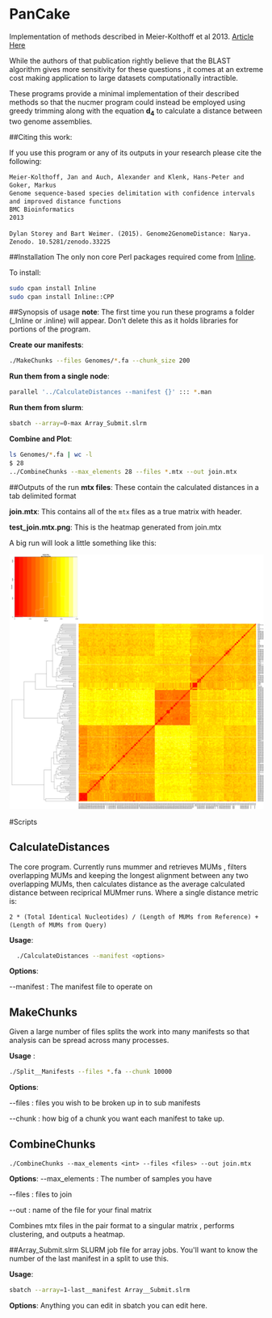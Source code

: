 
# PanCake

Implementation of methods described in Meier-Kolthoff et al 2013. [Article Here](http://www.biomedcentral.com/1471-2105/14/60)

While the authors of that publication rightly believe that the BLAST algorithm gives more sensitivity for these questions , it comes at an extreme cost making application to large datasets computationally intractible. 

These programs provide a minimal implementation of their described methods so that the nucmer program could instead be employed using greedy trimming along with the equation __d<sub>4</sub>__ to calculate a distance between two genome assemblies.

##Citing this work:

If you use this program or any of its outputs in your research please cite the following:

```
Meier-Kolthoff, Jan and Auch, Alexander and Klenk, Hans-Peter and Goker, Markus
Genome sequence-based species delimitation with confidence intervals and improved distance functions
BMC Bioinformatics
2013

Dylan Storey and Bart Weimer. (2015). Genome2GenomeDistance: Narya. Zenodo. 10.5281/zenodo.33225
```
##Installation
The only non core Perl packages required come from [Inline](https://metacpan.org/pod/Inline::CPP).

To install:
```bash
sudo cpan install Inline
sudo cpan install Inline::CPP
```

##Synopsis of usage
__note__: The first time you run these programs a folder (_Inline or .inline) will appear. Don't delete this as it holds libraries for portions of the program.


__Create our manifests__:
```bash
./MakeChunks --files Genomes/*.fa --chunk_size 200
```

__Run them from a single node__:
```bash
parallel '../CalculateDistances --manifest {}' ::: *.man
```
__Run them from slurm__:
```bash
sbatch --array=0-max Array_Submit.slrm
```

__Combine and Plot__:
```bash
ls Genomes/*.fa | wc -l 
$ 28
../CombineChunks --max_elements 28 --files *.mtx --out join.mtx
```

##Outputs of the run
__mtx files__:
These contain the calculated distances in a tab delimited format

__join.mtx__:
This contains all of the ```mtx``` files as a true matrix with header. 

__test_join.mtx.png__:
This is the heatmap generated from join.mtx
 
A big run will look a little something like this:

![Big Heatmap](Extras/heatmap.png)


#Scripts

## CalculateDistances

The core program. Currently runs mummer and retrieves MUMs , filters overlapping MUMs and keeping the longest alignment between any two overlapping MUMs, then calculates distance as the average calculated distance between 
reciprical MUMmer runs. Where a single distance metric is:

	2 * (Total Identical Nucleotides) / (Length of MUMs from Reference) + (Length of MUMs from Query) 


__Usage__:

```bash
  ./CalculateDistances --manifest <options>
```

__Options__:

--manifest : The manifest file to operate on
  
## MakeChunks

Given a large number of files splits the work into many manifests so that analysis can be spread across many processes.

__Usage__ : 

```bash
./Split__Manifests --files *.fa --chunk 10000
```
__Options__: 

--files : files you wish to be broken up in to sub manifests

--chunk : how big of a chunk you want each manifest to take up. 

## CombineChunks
```
./CombineChunks --max_elements <int> --files <files> --out join.mtx
```

__Options__:
--max_elements : The number of samples you have

--files : files to join

--out : name of the file for your final matrix

Combines mtx files in the pair format to a singular matrix , performs clustering, and outputs a heatmap. 

##Array_Submit.slrm
SLURM job file for array jobs. You'll want to know the number of the last manifest in a split to use this.

__Usage__:
```bash
sbatch --array=1-last__manifest Array__Submit.slrm
```

__Options__:
	Anything you can edit in sbatch you can edit here. 


  


